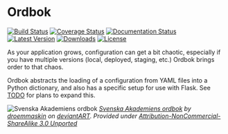 # Ordbok

[![Build Status](https://travis-ci.org/eriktaubeneck/ordbok.svg?branch=master)](https://travis-ci.org/eriktaubeneck/ordbok)
[![Coverage Status](https://img.shields.io/coveralls/eriktaubeneck/ordbok.svg)](https://coveralls.io/r/eriktaubeneck/ordbok)
[![Documentation Status](https://readthedocs.org/projects/ordbok/badge/?version=latest)](https://readthedocs.org/projects/ordbok/?badge=latest)
[![Latest Version](https://pypip.in/version/ordbok/badge.png)](https://pypi.python.org/pypi/ordbok/)
[![Downloads](https://pypip.in/download/ordbok/badge.png)](https://pypi.python.org/pypi/ordbok/)
[![License](https://pypip.in/license/ordbok/badge.png)](https://pypi.python.org/pypi/ordbok/)

As your application grows, configuration can get a bit chaotic, especially if you have multiple versions (local, deployed, staging, etc.) Ordbok brings order to that chaos.

Ordbok abstracts the loading of a configuration from YAML files into a Python dictionary, and also has a specific setup for use with Flask. See [TODO](#todo) for plans to expand this.

![Svenska Akademiens ordbok](http://fc01.deviantart.net/fs70/i/2011/048/b/1/svenska_akademiens_ordbok_by_droemmaskin-d39rta7.jpg)
_<a href="http://droemmaskin.deviantart.com/art/Svenska-Akademiens-ordbok-197812735">Svenska Akademiens ordbok</a> by <span class="username-with-symbol u"><a class="u regular username" href="http://droemmaskin.deviantart.com/">droemmaskin</a><span class="user-symbol regular" data-quicktip-text="" data-show-tooltip="" data-gruser-type="regular"></span></span> on <a href="http://www.deviantart.com">deviantART</a>. Provided under [Attribution-NonCommercial-ShareAlike 3.0 Unported](http://creativecommons.org/licenses/by-nc-sa/3.0/legalcode)_
